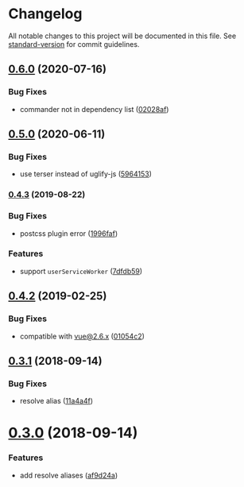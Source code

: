 # Changelog

All notable changes to this project will be documented in this file. See [standard-version](https://github.com/conventional-changelog/standard-version) for commit guidelines.

## [0.6.0](https://github.com/clair-design/pholio/compare/v0.5.0...v0.6.0) (2020-07-16)

### Bug Fixes

- commander not in dependency list ([02028af](https://github.com/clair-design/pholio/commit/02028afa2bf27eed0b05c9b2156e7086669bcf7b))

## [0.5.0](https://github.com/clair-design/pholio/compare/v0.4.3...v0.5.0) (2020-06-11)

### Bug Fixes

- use terser instead of uglify-js ([5964153](https://github.com/clair-design/pholio/commit/59641538b5619386598d2ca5227ba3f0c6ce2d1b))

### [0.4.3](https://github.com/clair-design/pholio/compare/v0.4.2...v0.4.3) (2019-08-22)

### Bug Fixes

- postcss plugin error ([1996faf](https://github.com/clair-design/pholio/commit/1996faf))

### Features

- support `userServiceWorker` ([7dfdb59](https://github.com/clair-design/pholio/commit/7dfdb59))

## [0.4.2](https://github.com/clair-design/pholio/compare/v0.4.1...v0.4.2) (2019-02-25)

### Bug Fixes

- compatible with vue@2.6.x ([01054c2](https://github.com/clair-design/pholio/commit/01054c2))

<a name="0.3.1"></a>

## [0.3.1](https://github.com/clair-design/pholio/compare/v0.3.0...v0.3.1) (2018-09-14)

### Bug Fixes

- resolve alias ([11a4a4f](https://github.com/clair-design/pholio/commit/11a4a4f))

<a name="0.3.0"></a>

# [0.3.0](https://github.com/clair-design/pholio/compare/v0.2.2...v0.3.0) (2018-09-14)

### Features

- add resolve aliases ([af9d24a](https://github.com/clair-design/pholio/commit/af9d24a))

